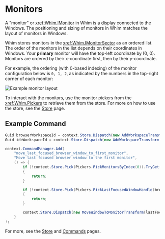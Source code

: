 # Monitors

A "monitor" or <xref:Whim.IMonitor> in Whim is a display connected to the Windows. The positioning and sizing of monitors in Whim matches the layout of monitors in Windows.

Whim stores monitors in the <xref:Whim.IMonitorSector> as an ordered list. The order of the monitors in the list depends on their coordinates in Windows. Your **primary** monitor will have the top-left coordinate by (0, 0). Monitors are ordered by their x-coordinate first, then by their y-coordinate.

For example, the ordering (with 0-based indexing) of the monitor configuration below is `0, 1, 2`, as indicated by the numbers in the top-right corner of each monitor:

![Example monitor layout](../../images/example-monitor-layout.png)

To interact with the monitors, use the monitor pickers from the <xref:Whim.Pickers> to retrieve them from the store. For more on how to use the store, see the [Store](./store.md) page.

## Example Command

```csharp
Guid browserWorkspaceId = context.Store.Dispatch(new AddWorkspaceTransform("Browser")).Value;
Guid ideWorkspaceId = context.Store.Dispatch(new AddWorkspaceTransform("IDE")).Value;

context.CommandManager.Add(
    "move_last_focused_browser_window_to_first_monitor",
    "Move last focused browser window to the first monitor",
    () => {
        if (!context.Store.Pick(Pickers.PickMonitorsByIndex(0)).TryGet(out IMonitor firstMonitor))
        {
            return;
        }

        if (!context.Store.Pick(Pickers.PickLastFocusedWindowHandle(browserWorkspaceId)).TryGet(out HWND lastFocusedWindowHandle))
        {
            return;
        }

        context.Store.Dispatch(new MoveWindowToMonitorTransform(lastFocusedWindowHandle, firstMonitor.Handle));
    }
);
```

For more, see the [Store](./store.md) and [Commands](./commands.md) pages.

